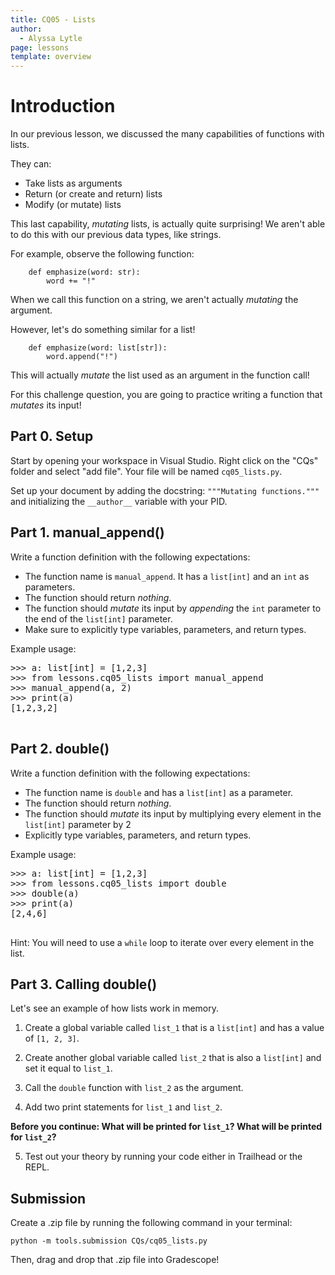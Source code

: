 ```yaml
---
title: CQ05 - Lists
author:
  - Alyssa Lytle
page: lessons
template: overview
---
```


# Introduction

In our previous lesson, we discussed the many capabilities of functions with lists. 

They can:

- Take lists as arguments
- Return (or create and return) lists 
- Modify (or mutate) lists

This last capability, *mutating* lists, is actually quite surprising! We aren't able to do this with our previous data types, like strings. 

For example, observe the following function:

```
    def emphasize(word: str):
        word += "!"
```

When we call this function on a string, we aren't actually *mutating* the argument. 

However, let's do something similar for a list!

```
    def emphasize(word: list[str]):
        word.append("!")
```

This will actually *mutate* the list used as an argument in the function call!

For this challenge question, you are going to practice writing a function that *mutates* its input!

## Part 0. Setup

Start by opening your workspace in Visual Studio. Right click on the "CQs" folder and select "add file". Your file will be named `cq05_lists.py`.

Set up your document by adding the docstring:
`"""Mutating functions."""` and initializing the `__author__` variable with your PID.

## Part 1. manual_append()

Write a function definition with the following expectations:

- The function name is `manual_append`. It has a `list[int]` and an `int` as parameters.
- The function should return *nothing*.
- The function should *mutate* its input by *appending* the `int` parameter to the end of the `list[int]` parameter.
- Make sure to explicitly type variables, parameters, and return types. 

Example usage:
<pre>
<div class="terminal">>>> a: list[int] = [1,2,3]
>>> from lessons.cq05_lists import manual_append
>>> manual_append(a, 2)
>>> print(a)
[1,2,3,2]
</div>
</pre>




## Part 2. double()

Write a function definition with the following expectations:

- The function name is `double` and has a `list[int]` as a parameter.
- The function should return *nothing*.
- The function should *mutate* its input by multiplying every element in the `list[int]` parameter by 2
- Explicitly type variables, parameters, and return types. 

Example usage:
<pre>
<div class="terminal">>>> a: list[int] = [1,2,3]
>>> from lessons.cq05_lists import double
>>> double(a)
>>> print(a)
[2,4,6]
</div>
</pre>


Hint: You will need to use a `while` loop to iterate over every element in the list. 

## Part 3. Calling double()
Let's see an example of how lists work in memory.

1. Create a global variable called  `list_1` that is a `list[int]` and has a value of `[1, 2, 3]`.

2. Create another global variable called `list_2` that is also a `list[int]` and set it equal to `list_1`. 

3. Call the `double` function with `list_2` as the argument.

4. Add two print statements for `list_1` and `list_2`. 

__Before you continue: What will be printed for `list_1`? What will be printed for `list_2`?__

5. Test out your theory by running your code either in Trailhead or the REPL.

## Submission

Create a .zip file by running the following command in your terminal:

```python -m tools.submission CQs/cq05_lists.py```

Then, drag and drop that .zip file into Gradescope!

